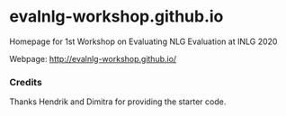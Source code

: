 # evalnlg-workshop.github.io
Homepage for 1st Workshop on Evaluating NLG Evaluation at INLG 2020 

Webpage: http://evalnlg-workshop.github.io/

### Credits

Thanks Hendrik and Dimitra for providing the starter code.
